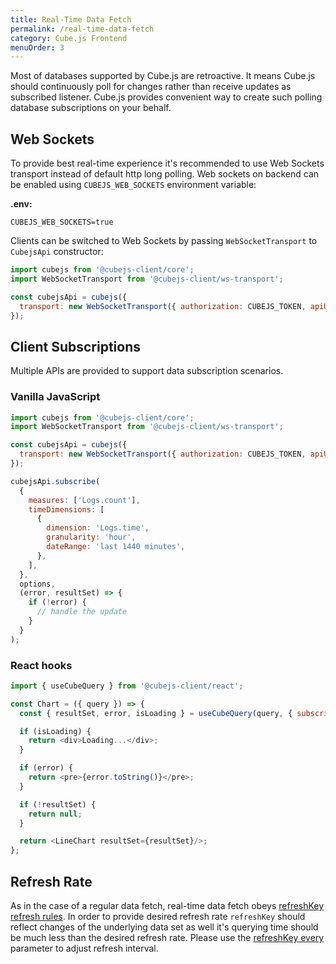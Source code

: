 ```yaml
---
title: Real-Time Data Fetch
permalink: /real-time-data-fetch
category: Cube.js Frontend
menuOrder: 3
---
```


Most of databases supported by Cube.js are retroactive.
It means Cube.js should continuously poll for changes rather than receive updates as subscribed listener.
Cube.js provides convenient way to create such polling database subscriptions on your behalf.

## Web Sockets

To provide best real-time experience it's recommended to use Web Sockets transport instead of default http long polling.
Web sockets on backend can be enabled using `CUBEJS_WEB_SOCKETS` environment variable:

**.env:**
```dotenv
CUBEJS_WEB_SOCKETS=true
```

Clients can be switched to Web Sockets by passing `WebSocketTransport` to `CubejsApi` constructor:

```javascript
import cubejs from '@cubejs-client/core';
import WebSocketTransport from '@cubejs-client/ws-transport';

const cubejsApi = cubejs({
  transport: new WebSocketTransport({ authorization: CUBEJS_TOKEN, apiUrl: 'ws://localhost:4000/' })
});
```

## Client Subscriptions

Multiple APIs are provided to support data subscription scenarios.

### Vanilla JavaScript

```javascript
import cubejs from '@cubejs-client/core';
import WebSocketTransport from '@cubejs-client/ws-transport';

const cubejsApi = cubejs({
  transport: new WebSocketTransport({ authorization: CUBEJS_TOKEN, apiUrl: 'ws://localhost:4000/' })
});

cubejsApi.subscribe(
  {
    measures: ['Logs.count'],
    timeDimensions: [
      {
        dimension: 'Logs.time',
        granularity: 'hour',
        dateRange: 'last 1440 minutes',
      },
    ],
  },
  options,
  (error, resultSet) => {
    if (!error) {
      // handle the update
    }
  }
);
```

### React hooks

```javascript
import { useCubeQuery } from '@cubejs-client/react';

const Chart = ({ query }) => {
  const { resultSet, error, isLoading } = useCubeQuery(query, { subscribe: true });

  if (isLoading) {
    return <div>Loading...</div>;
  }

  if (error) {
    return <pre>{error.toString()}</pre>;
  }

  if (!resultSet) {
    return null;
  }

  return <LineChart resultSet={resultSet}/>;
};
```

## Refresh Rate

As in the case of a regular data fetch, real-time data fetch obeys [refreshKey refresh rules](caching#refresh-keys).
In order to provide desired refresh rate `refreshKey` should reflect changes of the underlying data set as well it's querying time should be much less than the desired refresh rate.
Please use the [refreshKey every](cube#parameters-refresh-key) parameter to adjust refresh interval.

